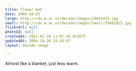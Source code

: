 ```yaml
---
title: Flower bed
date: 2004-10-25
large: http://cdn.m.ac.nz/decade/images/20041025.jpg
small: http://cdn.m.ac.nz/decade/images/small/20041025.jpg
flickrUrl: null
photoId: null
createdAt: 2011-01-30 11:07:16.912675
updatedAt: 2004-10-30 18:18:07
layout: decade-image

---
```

Almost like a blanket, just less warm.

